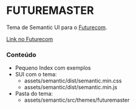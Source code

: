 # FUTUREMASTER #

Tema de Semantic UI para o [Futurecom](http://www.futurecom.com.br).

[Link no Futurecom](http://pt.futurecom.com.br/futuremaster)

### Conteúdo ###

* Pequeno Index com exemplos
* SUI com o tema:
    * assets/semantic/dist/semantic.min.css
    * assets/semantic/dist/semantic.min.js
* Pasta do tema:
    * assets/semantic/src/themes/futuremaster
